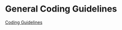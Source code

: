 # General Coding Guidelines
[Coding Guidelines](https://github.com/ankit-90/coding_guidelines/edit/master/general_guidelines.md)
